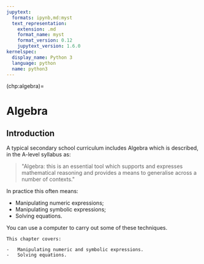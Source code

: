 ```yaml
---
jupytext:
  formats: ipynb,md:myst
  text_representation:
    extension: .md
    format_name: myst
    format_version: 0.12
    jupytext_version: 1.6.0
kernelspec:
  display_name: Python 3
  language: python
  name: python3
---
```


(chp:algebra)=

# Algebra

## Introduction

A typical secondary school curriculum includes Algebra which is
described, in the A-level syllabus as:

> "Algebra: this is an essential tool which supports and expresses
> mathematical reasoning and provides a means to generalise across a
> number of contexts."

In practice this often means:

- Manipulating numeric expressions;
- Manipulating symbolic expressions;
- Solving equations.

You can use a computer to carry out some of these techniques.

```{important}
This chapter covers:

-   Manipulating numeric and symbolic expressions.
-   Solving equations.
```
